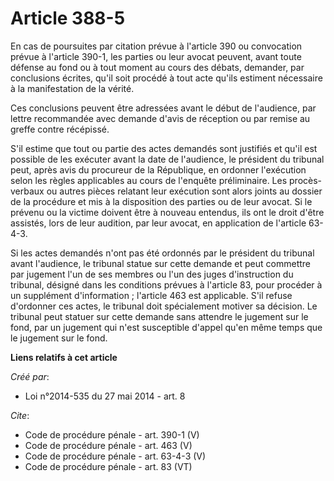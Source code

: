 # Article 388-5

En cas de poursuites par citation prévue à l'article 390 ou convocation prévue à l'article 390-1, les parties ou leur avocat
peuvent, avant toute défense au fond ou à tout moment au cours des débats, demander, par conclusions écrites, qu'il soit
procédé à tout acte qu'ils estiment nécessaire à la manifestation de la vérité. 

Ces conclusions peuvent être adressées avant le début de l'audience, par lettre recommandée avec demande d'avis de réception
ou par remise au greffe contre récépissé. 

S'il estime que tout ou partie des actes demandés sont justifiés et qu'il est possible de les exécuter avant la date de
l'audience, le président du tribunal peut, après avis du procureur de la République, en ordonner l'exécution selon les règles
applicables au cours de l'enquête préliminaire. Les procès-verbaux ou autres pièces relatant leur exécution sont alors joints
au dossier de la procédure et mis à la disposition des parties ou de leur avocat. Si le prévenu ou la victime doivent être à
nouveau entendus, ils ont le droit d'être assistés, lors de leur audition, par leur avocat, en application de l'article
63-4-3. 

Si les actes demandés n'ont pas été ordonnés par le président du tribunal avant l'audience, le tribunal statue sur cette
demande et peut commettre par jugement l'un de ses membres ou l'un des juges d'instruction du tribunal, désigné dans les
conditions prévues à l'article 83, pour procéder à un supplément d'information ; l'article 463 est applicable. S'il refuse
d'ordonner ces actes, le tribunal doit spécialement motiver sa décision. Le tribunal peut statuer sur cette demande sans
attendre le jugement sur le fond, par un jugement qui n'est susceptible d'appel qu'en même temps que le jugement sur le fond.

**Liens relatifs à cet article**

_Créé par_:

  - Loi n°2014-535 du 27 mai 2014 - art. 8

_Cite_:

  - Code de procédure pénale - art. 390-1 (V)
  - Code de procédure pénale - art. 463 (V)
  - Code de procédure pénale - art. 63-4-3 (V)
  - Code de procédure pénale - art. 83 (VT)
